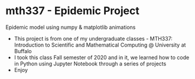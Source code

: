 # mth337 - Epidemic Project
Epidemic model using numpy &amp; matplotlib animations
- This project is from one of my undergraduate classes - MTH337: Introduction to Scientific and Mathematical Computing @ University at Buffalo
- I took this class Fall semester of 2020 and in it, we learned how to code in Python using Jupyter Notebook through a series of projects
- Enjoy
